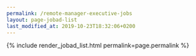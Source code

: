 ```yaml
---
permalink: /remote-manager-executive-jobs
layout: page-jobad-list
last_modified_at: 2019-10-23T18:32:06+0200
---
```

{% include render_jobad_list.html permalink=page.permalink %}
